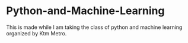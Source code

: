 # Python-and-Machine-Learning
This is made while I am taking the class of python and machine learning organized by Ktm Metro.
